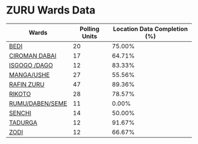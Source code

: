 
# ZURU Wards Data

| Wards | Polling Units | Location Data Completion (%) |
| ---- | ----- | ------- |
| [BEDI](./wards/5405-bedi) | 20 | 75.00% |
| [CIROMAN DABAI](./wards/5406-ciroman-dabai) | 17 | 64.71% |
| [ISGOGO /DAGO](./wards/5407-isgogo-/dago) | 12 | 83.33% |
| [MANGA/USHE](./wards/5408-manga/ushe) | 27 | 55.56% |
| [RAFIN ZURU](./wards/5409-rafin-zuru) | 47 | 89.36% |
| [RIKOTO](./wards/5410-rikoto) | 28 | 78.57% |
| [RUMU/DABEN/SEME](./wards/5411-rumu/daben/seme) | 11 | 0.00% |
| [SENCHI](./wards/5412-senchi) | 14 | 50.00% |
| [TADURGA](./wards/5413-tadurga) | 12 | 91.67% |
| [ZODI](./wards/5414-zodi) | 12 | 66.67% |




